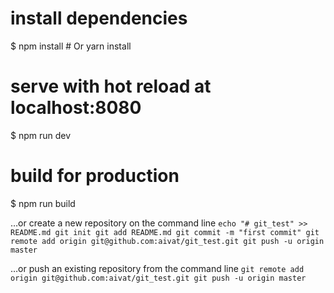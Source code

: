 # install dependencies
$ npm install # Or yarn install

# serve with hot reload at localhost:8080
$ npm run dev

# build for production
$ npm run build

…or create a new repository on the command line
`echo "# git_test" >> README.md
git init
git add README.md
git commit -m "first commit"
git remote add origin git@github.com:aivat/git_test.git
git push -u origin master`


…or push an existing repository from the command line
`git remote add origin git@github.com:aivat/git_test.git
git push -u origin master`
